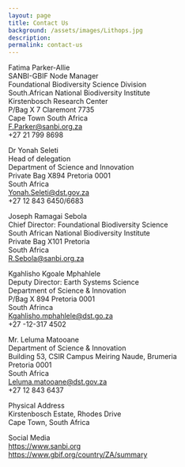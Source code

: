 ```yaml
---
layout: page
title: Contact Us
background: /assets/images/Lithops.jpg
description:
permalink: contact-us
---
```


Fatima Parker-Allie<br> 
SANBI-GBIF Node Manager<br>
Foundational Biodiversity Science Division<br>
South.African National Biodiversity Institute<br> 
Kirstenbosch Research Center<br>
P/Bag X 7 Claremont 7735<br>
Cape Town South Africa<br>
<F.Parker@sanbi.org.za><br>
+27 21 799 8698 

Dr Yonah Seleti<br>
Head of delegation<br>
Department of Science and Innovation<br>
Private Bag X894 Pretoria 0001<br>
South Africa<br>
<Yonah.Seleti@dst.gov.za><br>
+27 12 843 6450/6683<br>

Joseph Ramagai Sebola<br>
Chief Director: Foundational Biodiversity Science<br>
South African National Biodiversity Institute <br> 
Private Bag X101 Pretoria<br>
South Africa<br>
<R.Sebola@sanbi.org.za><br>

Kgahlisho Kgoale Mphahlele<br>
Deputy Director: Earth Systems Science<br>
Department of Science & Innovation<br>
P/Bag X 894 Pretoria 0001<br>
South Afrinca<br>
<Kgahlisho.mphahlele@dst.go.za><br>
+27 -12-317 4502<br>

Mr. Leluma Matooane<br>
Department of Science & Innovation<br>
Building 53, CSIR Campus Meiring Naude, Brumeria<br>
Pretoria 0001<br>
South Africa<br>
<Leluma.matooane@dst.gov.za><br>
+27 12 843 6437<br>

Physical Address<br>
Kirstenbosch Estate, Rhodes Drive<br>
Cape Town, South Africa<br>


Social Media<br>
https://www.sanbi.org<br> 
https://www.gbif.org/country/ZA/summary<br>                                    



  


                                                        







                                                             
                                                             
                                                             
                                                          
